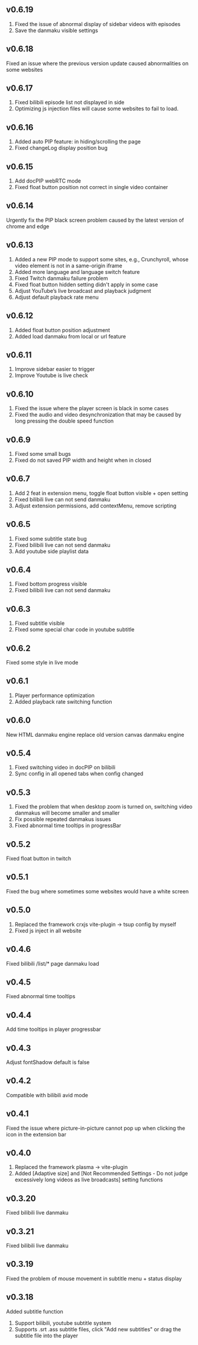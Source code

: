 ## v0.6.19
1. Fixed the issue of abnormal display of sidebar videos with episodes
2. Save the danmaku visible settings

## v0.6.18
Fixed an issue where the previous version update caused abnormalities on some websites

## v0.6.17
1. Fixed bilibili episode list not displayed in side
2. Optimizing js injection files will cause some websites to fail to load.

## v0.6.16
1. Added auto PIP feature: in hiding/scrolling the page
2. Fixed changeLog display position bug

## v0.6.15
1. Add docPIP webRTC mode
2. Fixed float button position not correct in single video container

## v0.6.14
Urgently fix the PIP black screen problem caused by the latest version of chrome and edge

## v0.6.13
1. Added a new PIP mode to support some sites, e.g., Crunchyroll, whose video element is not in a same-origin iframe
2. Added more language and language switch feature
3. Fixed Twitch danmaku failure problem
4. Fixed float button hidden setting didn't apply in some case
5. Adjust YouTube’s live broadcast and playback judgment
6. Adjust default playback rate menu

## v0.6.12
1. Added float button position adjustment
2. Added load danmaku from local or url feature

## v0.6.11
1. Improve sidebar easier to trigger
2. Improve Youtube is live check

## v0.6.10
1. Fixed the issue where the player screen is black in some cases
2. Fixed the audio and video desynchronization that may be caused by long pressing the double speed function

## v0.6.9
1. Fixed some small bugs
2. Fixed do not saved PIP width and height when in closed

## v0.6.7
1. Add 2 feat in extension menu, toggle float button visible + open setting
2. Fixed bilibili live can not send danmaku
3. Adjust extension permissions, add contextMenu, remove scripting

## v0.6.5
1. Fixed some subtitle state bug
2. Fixed bilibili live can not send danmaku
3. Add youtube side playlist data

## v0.6.4
1. Fixed bottom progress visible
2. Fixed bilibili live can not send danmaku

## v0.6.3
1. Fixed subtitle visible
2. FIxed some special char code in youtube subtitle 

## v0.6.2
Fixed some style in live mode

## v0.6.1
1. Player performance optimization
2. Added playback rate switching function

## v0.6.0
New HTML danmaku engine replace old version canvas danmaku engine

## v0.5.4
1. Fixed switching video in docPIP on bilibili 
2. Sync config in all opened tabs when config changed

## v0.5.3
1. Fixed the problem that when desktop zoom is turned on, switching video danmakus will become smaller and smaller
2. Fix possible repeated danmakus issues
3. Fixed abnormal time tooltips in progressBar

## v0.5.2
Fixed float button in twitch

## v0.5.1
Fixed the bug where sometimes some websites would have a white screen

## v0.5.0
1. Replaced the framework crxjs vite-plugin -> tsup config by myself
2. Fixed js inject in all website

## v0.4.6
Fixed bilibili /list/* page danmaku load

## v0.4.5
Fixed abnormal time tooltips

## v0.4.4
Add time tooltips in player progressbar

## v0.4.3
Adjust fontShadow default is false

## v0.4.2
Compatible with bilibili avid mode

## v0.4.1
Fixed the issue where picture-in-picture cannot pop up when clicking the icon in the extension bar

## v0.4.0
1. Replaced the framework plasma -> vite-plugin
2. Added [Adaptive size] and [Not Recommended Settings - Do not judge excessively long videos as live broadcasts] setting functions

## v0.3.20
Fixed bilibili live danmaku

## v0.3.21
Fixed bilibili live danmaku

## v0.3.19
Fixed the problem of mouse movement in subtitle menu + status display

## v0.3.18
Added subtitle function
1. Support bilibili, youtube subtitle system
2. Supports .srt .ass subtitle files, click "Add new subtitles" or drag the subtitle file into the player